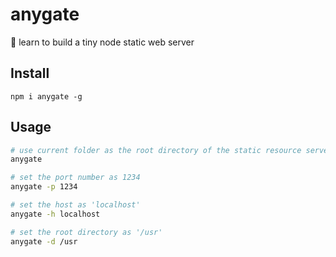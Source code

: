 # anygate
🚪 learn to build a tiny node static web server

## Install
```
npm i anygate -g
```

## Usage
```bash
# use current folder as the root directory of the static resource server
anygate

# set the port number as 1234
anygate -p 1234

# set the host as 'localhost'
anygate -h localhost

# set the root directory as '/usr'
anygate -d /usr
```

